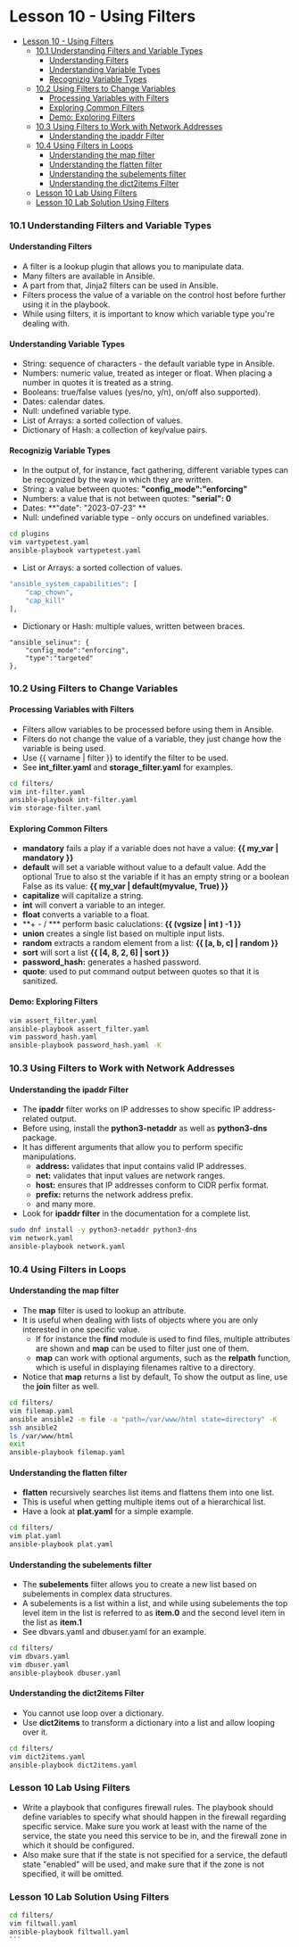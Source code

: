 # Lesson 10 - Using Filters

- [Lesson 10 - Using Filters](#lesson-10---using-filters)
    - [10.1 Understanding Filters and Variable Types](#101-understanding-filters-and-variable-types)
      - [Understanding Filters](#understanding-filters)
      - [Understanding Variable Types](#understanding-variable-types)
      - [Recognizig Variable Types](#recognizig-variable-types)
    - [10.2 Using Filters to Change Variables](#102-using-filters-to-change-variables)
      - [Processing Variables with Filters](#processing-variables-with-filters)
      - [Exploring Common Filters](#exploring-common-filters)
      - [Demo: Exploring Filters](#demo-exploring-filters)
    - [10.3 Using Filters to Work with Network Addresses](#103-using-filters-to-work-with-network-addresses)
      - [Understanding the ipaddr Filter](#understanding-the-ipaddr-filter)
    - [10.4 Using Filters in Loops](#104-using-filters-in-loops)
      - [Understanding the map filter](#understanding-the-map-filter)
      - [Understanding the flatten filter](#understanding-the-flatten-filter)
      - [Understanding the subelements filter](#understanding-the-subelements-filter)
      - [Understanding the dict2items Filter](#understanding-the-dict2items-filter)
    - [Lesson 10 Lab Using Filters](#lesson-10-lab-using-filters)
    - [Lesson 10 Lab Solution Using Filters](#lesson-10-lab-solution-using-filters)

### 10.1 Understanding Filters and Variable Types

#### Understanding Filters

- A filter is a lookup plugin that allows you to manipulate data.
- Many filters are available in Ansible.
- A part from that, Jinja2 filters can be used in Ansible.
- Filters process the value of a variable on the control host before further using it in the playbook.
- While using filters, it is important to know which variable type you're dealing with.

#### Understanding Variable Types

- String: sequence of characters - the default variable type in Ansible.
- Numbers: numeric value, treated as integer or float. When placing a number in quotes it is treated as a string.
- Booleans: true/false values (yes/no, y/n), on/off also supported).
- Dates: calendar dates.
- Null: undefined variable type.
- List of Arrays: a sorted collection of values.
- Dictionary of Hash: a collection of key/value pairs.

#### Recognizig Variable Types

- In the output of, for instance, fact gathering, different variable types can be recognized by the way in which they are written.
- String: a value between quotes: **"config_mode":"enforcing"**
- Numbers: a value that is not between quotes: **"serial": 0**
- Dates: **"date": "2023-07-23" **
- Null: undefined variable type - only occurs on undefined variables.
```bash
cd plugins
vim vartypetest.yaml
ansible-playbook vartypetest.yaml
```
- List or Arrays: a sorted collection of values.
```bash
"ansible_system_capabilities": [
    "cap_chown",
    "cap_kill"
],
```
- Dictionary or  Hash: multiple values, written between braces.
```
"ansible_selinux": {
    "config_mode":"enforcing",
    "type":"targeted"
},
```

### 10.2 Using Filters to Change Variables

#### Processing Variables with Filters

- Filters allow variables to be processed before using them in Ansible.
- Filters do not change the value of a variable, they just change how the variable is being used.
- Use {{ varname | filter }} to identify the filter to be used.
- See **int_filter.yaml** and **storage_filter.yaml** for examples.
```bash
cd filters/
vim int-filter.yaml
ansible-playbook int-filter.yaml
vim storage-filter.yaml
```

#### Exploring Common Filters

- **mandatory** fails a play if a variable does not have a value: **{{ my_var | mandatory }}**
- **default** will set a variable without value to a default value. Add the optional True to also st the variable if it has an empty string or a boolean False as its value: **{{ my_var | default(myvalue, True) }}**
- **capitalize** will capitalize a string.
- **int** will convert a variable to an integer.
- **float** converts a variable to a float.
- **+ - / *** perform basic caluclations: **{{ (vgsize | int ) -1 }}**
- **union** creates a single list based on multiple input lists.
- **random** extracts a random element from a list: **{{ [a, b, c] | random }}**
- **sort** will sort a list **{{ [4, 8, 2, 6] | sort }}**
- **password_hash:** generates a hashed password.
- **quote**: used to put command output between quotes so that it is sanitized.

#### Demo: Exploring Filters

```bash
vim assert_filter.yaml
ansible-playbook assert_filter.yaml
vim password_hash.yaml
ansible-playbook password_hash.yaml -K
```

### 10.3 Using Filters to Work with Network Addresses

#### Understanding the ipaddr Filter

- The **ipaddr** filter works on IP addresses to show specific IP address-related output.
- Before using, install the **python3-netaddr** as well as **python3-dns** package.
- It has different arguments that allow you to perform specific manipulations.
  - **address:** validates that input contains valid IP addresses.
  - **net:** validates that input values are network ranges.
  - **host:** ensures that IP addresses conform to CIDR perfix format.
  - **prefix:** returns the network address prefix.
  - and many more.
- Look for **ipaddr filter** in the documentation for a complete list.
```bash
sudo dnf install -y python3-netaddr python3-dns
vim network.yaml
ansible-playbook network.yaml
```

### 10.4 Using Filters in Loops

#### Understanding the map filter

- The **map** filter is used to lookup an attribute.
- It is useful when dealing with lists of objects where you are only interested in one specific value.
  - If for instance the **find** module is used to find files, multiple attributes are shown and **map** can be used to filter just one of them.
  - **map** can work with optional arguments, such as the **relpath** function, which is useful in displaying filenames raltive to a directory.
- Notice that **map** returns a list by default, To show the output as line, use the **join** filter as well.
```bash
cd filters/
vim filemap.yaml
ansible ansible2 -m file -a "path=/var/www/html state=directory" -K
ssh ansible2
ls /var/www/html
exit
ansible-playbook filemap.yaml
```

#### Understanding the flatten filter

- **flatten** recursively searches list items and flattens them into one list.
- This is useful when getting multiple items out of a hierarchical list.
- Have a look at **plat.yaml** for a simple example.
```bash
cd filters/
vim plat.yaml
ansible-playbook plat.yaml
```

#### Understanding the subelements filter

- The **subelements** filter allows you to create a new list based on subelements in complex data structures.
- A subelements is a list within a list, and while using subelements the top level item in the list is referred to as **item.0** and the second level item in the list as **item.1**
- See dbvars.yaml and dbuser.yaml for an example.
```bash
cd filters/
vim dbvars.yaml
vim dbuser.yaml
ansible-playbook dbuser.yaml
```

#### Understanding the dict2items Filter

- You cannot use loop over a dictionary.
- Use **dict2items** to transform a dictionary into a list and allow looping over it.
```bash
cd filters/
vim dict2items.yaml
ansible-playbook dict2items.yaml
```

### Lesson 10 Lab Using Filters

- Write a playbook that configures firewall rules. The playbook should define variables to specify what should happen in the firewall regarding specific service. Make sure you work at least with the name of the service, the state you need this service to be in, and the firewall zone in which it should be configured.
- Also make sure that if the state is not specified for a service, the defautl state "enabled" will be used, and make sure that if the zone is not specified, it will be omitted.

### Lesson 10 Lab Solution Using Filters

````bash
cd filters/
vim filtwall.yaml
ansible-playbook filtwall.yaml
```
